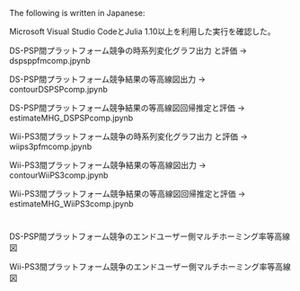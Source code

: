 The following is written in Japanese:

Microsoft Visual Studio CodeとJulia 1.10以上を利用した実行を確認した。

DS-PSP間プラットフォーム競争の時系列変化グラフ出力 と評価 -> dspsppfmcomp.jpynb

DS-PSP間プラットフォーム競争結果の等高線図出力 -> contourDSPSPcomp.jpynb

DS-PSP間プラットフォーム競争結果の等高線図回帰推定と評価 -> estimateMHG_DSPSPcomp.jpynb

Wii-PS3間プラットフォーム競争の時系列変化グラフ出力 と評価 -> wiips3pfmcomp.jpynb

Wii-PS3間プラットフォーム競争結果の等高線図出力 -> contourWiiPS3comp.jpynb

Wii-PS3間プラットフォーム競争結果の等高線図回帰推定と評価 -> estimateMHG_WiiPS3comp.jpynb
#
DS-PSP間プラットフォーム競争のエンドユーザー側マルチホーミング率等高線図

Wii-PS3間プラットフォーム競争のエンドユーザー側マルチホーミング率等高線図
